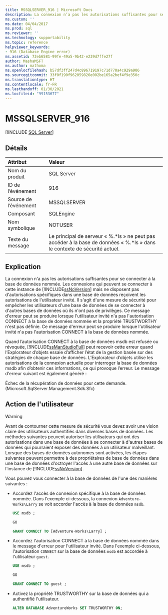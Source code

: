 ```yaml
---
title: MSSQLSERVER_916 | Microsoft Docs
description: La connexion n’a pas les autorisations suffisantes pour se connecter à la base de données SQL Server nommée. Consultez une explication de l’erreur et les solutions possibles.
ms.custom: ''
ms.date: 04/04/2017
ms.prod: sql
ms.reviewer: ''
ms.technology: supportability
ms.topic: reference
helpviewer_keywords:
- 916 (Database Engine error)
ms.assetid: 73eb6581-99fe-49a5-9b42-e239d7ffe27f
author: MashaMSFT
ms.author: mathoma
ms.openlocfilehash: b57df3ff247d4c896719197c71d770a4c929a906
ms.sourcegitcommit: 33f0f190f962059826e002be165a2bef4f9e350c
ms.translationtype: HT
ms.contentlocale: fr-FR
ms.lasthandoff: 01/30/2021
ms.locfileid: "99153677"
---
```

# <a name="mssqlserver_916"></a>MSSQLSERVER_916
 [!INCLUDE [SQL Server](../../includes/applies-to-version/sqlserver.md)]
  
## <a name="details"></a>Détails  
  
| Attribut | Valeur |  
| :-------- | :---- |  
|Nom du produit|SQL Server|  
|ID de l’événement|916|  
|Source de l’événement|MSSQLSERVER|  
|Composant|SQLEngine|  
|Nom symbolique|NOTUSER|  
|Texte du message|Le principal de serveur « %.*ls » ne peut pas accéder à la base de données « %.\*ls » dans le contexte de sécurité actuel.|  
  
## <a name="explanation"></a>Explication  
La connexion n'a pas les autorisations suffisantes pour se connecter à la base de données nommée. Les connexions qui peuvent se connecter à cette instance de [!INCLUDE[ssNoVersion](../../includes/ssnoversion-md.md)] mais ne disposent pas d'autorisations spécifiques dans une base de données reçoivent les autorisations de l'utilisateur invité. Il s'agit d'une mesure de sécurité pour empêcher les utilisateurs d'une base de données de se connecter à d'autres bases de données où ils n'ont pas de privilèges. Ce message d'erreur peut se produire lorsque l'utilisateur invité n'a pas l'autorisation CONNECT à la base de données nommée et la propriété TRUSTWORTHY n'est pas définie. Ce message d'erreur peut se produire lorsque l'utilisateur invité n'a pas l'autorisation CONNECT à la base de données nommée.  
  
Quand l’autorisation CONNECT à la base de données msdb est refusée ou révoquée, [!INCLUDE[ssManStudioFull](../../includes/ssmanstudiofull-md.md)] peut recevoir cette erreur quand l’Explorateur d’objets essaie d’afficher l’état de la gestion basée sur des stratégies de chaque base de données. L’Explorateur d’objets utilise les autorisations de la connexion actuelle pour interroger la base de données msdb afin d’obtenir ces informations, ce qui provoque l’erreur. Le message d'erreur suivant est également généré :  
  
Échec de la récupération de données pour cette demande. (Microsoft.SqlServer.Management.Sdk.Sfc)  
  
## <a name="user-action"></a>Action de l'utilisateur  
  
> [!WARNING]  
> Avant de contourner cette mesure de sécurité vous devez avoir une vision claire des utilisateurs authentifiés dans diverses bases de données. Les méthodes suivantes peuvent autoriser les utilisateurs qui ont des autorisations dans une base de données à se connecter à d'autres bases de données qui pourraient exposer des données à un utilisateur malveillant. Lorsque des bases de données autonomes sont activées, les étapes suivantes peuvent permettre à des propriétaires de base de données dans une base de données d'octroyer l'accès à une autre base de données sur l'instance de [!INCLUDE[ssNoVersion](../../includes/ssnoversion-md.md)].  
  
Vous pouvez vous connecter à la base de données de l'une des manières suivantes :  
  
-   Accordez l'accès de connexion spécifique à la base de données nommée. Dans l'exemple ci-dessous, la connexion `Adventure-Works\Larry` se voit accorder l'accès à la base de données `msdb`.  

    ```sql
    USE msdb ;
    
    GO
    
    GRANT CONNECT TO [Adventure-Works\Larry] ;
    ```
  
-   Accordez l'autorisation CONNECT à la base de données nommée dans le message d'erreur pour l'utilisateur invité. Dans l'exemple ci-dessous, l'autorisation `CONNECT` sur la base de données `msdb` est accordée à l'utilisateur `guest`.  

    ```sql
    USE msdb ;
    
    GO
    
    GRANT CONNECT TO guest ;
    ```
  
-   Activez la propriété TRUSTWORTHY sur la base de données qui a authentifié l'utilisateur.  

    ```sql
    ALTER DATABASE AdventureWorks SET TRUSTWORTHY ON;
    ```
